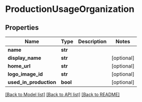 # ProductionUsageOrganization

## Properties
Name | Type | Description | Notes
------------ | ------------- | ------------- | -------------
**name** | **str** |  | 
**display_name** | **str** |  | [optional] 
**home_url** | **str** |  | [optional] 
**logo_image_id** | **str** |  | [optional] 
**used_in_production** | **bool** |  | [optional] 

[[Back to Model list]](../README.md#documentation-for-models) [[Back to API list]](../README.md#documentation-for-api-endpoints) [[Back to README]](../README.md)

